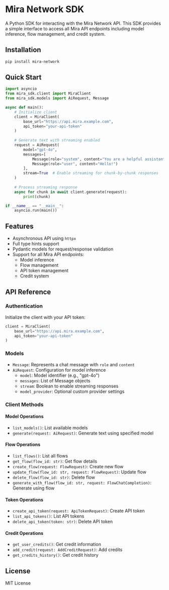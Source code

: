 # Mira Network SDK

A Python SDK for interacting with the Mira Network API. This SDK provides a simple interface to access all Mira API endpoints including model inference, flow management, and credit system.

## Installation

```bash
pip install mira-network
```

## Quick Start

```python
import asyncio
from mira_sdk.client import MiraClient
from mira_sdk.models import AiRequest, Message

async def main():
    # Initialize client
    client = MiraClient(
        base_url="https://api.mira.example.com",
        api_token="your-api-token"
    )
    
    # Generate text with streaming enabled
    request = AiRequest(
        model="gpt-4o",
        messages=[
            Message(role="system", content="You are a helpful assistant."),
            Message(role="user", content="Hello!")
        ],
        stream=True  # Enable streaming for chunk-by-chunk responses
    )
    
    # Process streaming response
    async for chunk in await client.generate(request):
        print(chunk)

if __name__ == "__main__":
    asyncio.run(main())
```

## Features

- Asynchronous API using `httpx`
- Full type hints support
- Pydantic models for request/response validation
- Support for all Mira API endpoints:
  - Model inference
  - Flow management
  - API token management
  - Credit system

## API Reference

### Authentication

Initialize the client with your API token:
```python
client = MiraClient(
    base_url="https://api.mira.example.com",
    api_token="your-api-token"
)
```

### Models

- `Message`: Represents a chat message with `role` and `content`
- `AiRequest`: Configuration for model inference
  - `model`: Model identifier (e.g., "gpt-4o")
  - `messages`: List of Message objects
  - `stream`: Boolean to enable streaming responses
  - `model_provider`: Optional custom provider settings

### Client Methods

#### Model Operations
- `list_models()`: List available models
- `generate(request: AiRequest)`: Generate text using specified model

#### Flow Operations
- `list_flows()`: List all flows
- `get_flow(flow_id: str)`: Get flow details
- `create_flow(request: FlowRequest)`: Create new flow
- `update_flow(flow_id: str, request: FlowRequest)`: Update flow
- `delete_flow(flow_id: str)`: Delete flow
- `generate_with_flow(flow_id: str, request: FlowChatCompletion)`: Generate using flow

#### Token Operations
- `create_api_token(request: ApiTokenRequest)`: Create API token
- `list_api_tokens()`: List API tokens
- `delete_api_token(token: str)`: Delete API token

#### Credit Operations
- `get_user_credits()`: Get credit information
- `add_credit(request: AddCreditRequest)`: Add credits
- `get_credits_history()`: Get credit history


## License

MIT License
